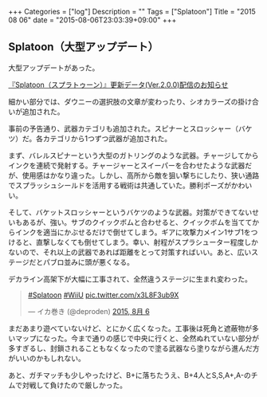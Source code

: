 +++
Categories = ["log"]
Description = ""
Tags = ["Splatoon"]
Title = "2015 08 06"
date = "2015-08-06T23:03:39+09:00"
+++

## Splatoon（大型アップデート）
大型アップデートがあった。

[『Splatoon（スプラトゥーン）』更新データ(Ver.2.0.0)配信のお知らせ](http://www.nintendo.co.jp/wiiu/agmj/update/index.html)

細かい部分では、ダウニーの選択肢の文章が変わったり、シオカラーズの掛け合いが追加された。

事前の予告通り、武器カテゴリも追加された。スピナーとスロッシャー（バケツ）だ。各カテゴリから1つずつ武器が追加された。

まず、バレルスピナーという大型のガトリングのような武器。チャージしてからインクを連続で発射する。チャージャーとスイーパーを合わせたような武器だが、使用感はかなり違った。しかし、高所から敵を狙い撃ちにしたり、狭い通路でスプラッシュシールドを活用する戦術は共通していた。勝利ポーズがかわいい。

そして、バケットスロッシャーというバケツのような武器。対策ができてないせいもあるが、強い。サブのクイックボムと合わせると、クイックボムを当ててからインクを適当にかぶせるだけで倒せてしまう。ギアに攻撃力メイン1サブ1をつけると、直撃しなくても倒せてしまう。幸い、射程がスプラシューター程度しかないので、それ以上の武器であれば距離をとって対策すればいい。あと、広いステージだとパブロ並みに頭が悪くなる。

デカライン高架下が大幅に工事されて、全然違うステージに生まれ変わった。

<blockquote class="twitter-tweet" lang="ja"><p lang="und" dir="ltr"><a href="https://twitter.com/hashtag/Splatoon?src=hash">#Splatoon</a> <a href="https://twitter.com/hashtag/WiiU?src=hash">#WiiU</a> <a href="http://t.co/x3L8F3ub9X">pic.twitter.com/x3L8F3ub9X</a></p>&mdash; イカ巻き (@deproden) <a href="https://twitter.com/deproden/status/629156802811203584">2015, 8月 6</a></blockquote>
<script async src="//platform.twitter.com/widgets.js" charset="utf-8"></script>

まだあまり遊べていないけど、とにかく広くなった。工事後は死角と遮蔽物が多いマップになった。今まで通りの感じで中央に行くと、全然ぬれていない部分が多すぎるし、封鎖されることもなくなったので塗る武器なら塗りながら進んだ方がいいのかもしれない。

あと、ガチマッチも少しやったけど、B+に落ちたうえ、B+4人とS,S,A+,A-のチムで対戦して負けたので厳しかった。
